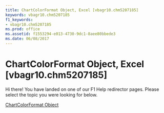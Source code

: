 ```yaml
---
title: ChartColorFormat Object, Excel [vbagr10.chm5207185]
keywords: vbagr10.chm5207185
f1_keywords:
- vbagr10.chm5207185
ms.prod: office
ms.assetid: f1553294-e013-4730-9dc1-8aee80bbede3
ms.date: 06/08/2017
---
```



# ChartColorFormat Object, Excel [vbagr10.chm5207185]

Hi there! You have landed on one of our F1 Help redirector pages. Please select the topic you were looking for below.

[ChartColorFormat Object](http://msdn.microsoft.com/library/5d2e0cb0-e928-0704-7b4c-1afee6096f3a%28Office.15%29.aspx)


